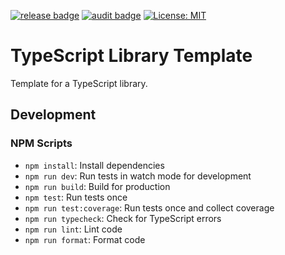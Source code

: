 [![release badge](https://github.com/Symmetronic/typescript-library-template/actions/workflows/release.yml/badge.svg)](https://github.com/Symmetronic/typescript-library-template/actions/workflows/release.yml)
[![audit badge](https://github.com/Symmetronic/typescript-library-template/actions/workflows/audit.yml/badge.svg)](https://github.com/Symmetronic/typescript-library-template/actions/workflows/audit.yml)
[![License: MIT](https://img.shields.io/badge/License-MIT-yellow.svg)](https://opensource.org/licenses/MIT)

<!-- TODO: Add coverage script and badge -->

# TypeScript Library Template

Template for a TypeScript library.

## Development

### NPM Scripts

- `npm install`: Install dependencies
- `npm run dev`: Run tests in watch mode for development
- `npm run build`: Build for production
- `npm test`: Run tests once
- `npm run test:coverage`: Run tests once and collect coverage
- `npm run typecheck`: Check for TypeScript errors
- `npm run lint`: Lint code
- `npm run format`: Format code
